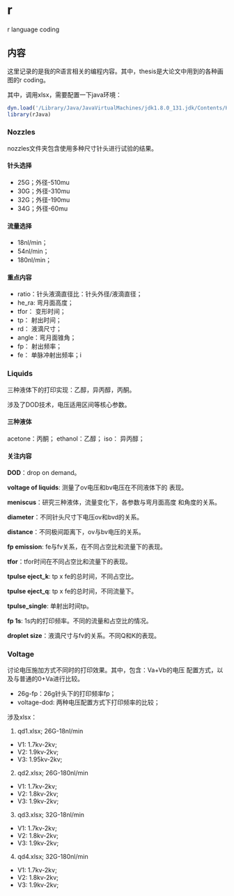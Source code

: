 # r
r language coding

## 内容

这里记录的是我的R语言相关的编程内容。其中，thesis是大论文中用到的各种画图的r coding。

其中，调用xlsx，需要配置一下java环境：

```r
dyn.load('/Library/Java/JavaVirtualMachines/jdk1.8.0_131.jdk/Contents/Home/jre/lib/server/libjvm.dylib')
library(rJava)

```

### Nozzles

nozzles文件夹包含使用多种尺寸针头进行试验的结果。

#### 针头选择

+ 25G；外径-510mu
+ 30G；外径-310mu
+ 32G；外径-190mu
+ 34G；外径-60mu

#### 流量选择

+ 18nl/min；
+ 54nl/min；
+ 180nl/min；

#### 重点内容

+ ratio：针头液滴直径比：针头外径/液滴直径；
+ he_ra: 弯月面高度；
+ tfor： 变形时间；
+ tp：   射出时间；
+ rd：   液滴尺寸；
+ angle：弯月面锥角；
+ fp：   射出频率；
+ fe：   单脉冲射出频率；i

### Liquids

三种液体下的打印实现：乙醇，异丙醇，丙酮。

涉及了DOD技术，电压适用区间等核心参数。

#### 三种液体

acetone：丙酮；
ethanol：乙醇；
iso：    异丙醇；

#### 关注内容

**DOD**：drop on demand。

**voltage of liquids**: 测量了ov电压和bv电压在不同液体下的
表现。

**meniscus**：研究三种液体，流量变化下，各参数与弯月面高度
和角度的关系。

**diameter**：不同针头尺寸下电压ov和bvd的关系。

**distance**：不同极间距离下，ov与bv电压的关系。

**fp emission**: fe与fv关系，在不同占空比和流量下的表现。

**tfor**：tfor时间在不同占空比和流量下的表现。

**tpulse eject_k**: tp x fe的总时间，不同占空比。

**tpulse eject_q**: tp x fe的总时间，不同流量下。

**tpulse_single**: 单射出时间tp。

**fp 1s**: 1s内的打印频率。不同的流量和占空比的情况。

**droplet size**：液滴尺寸与fv的关系。不同Q和K的表现。

### Voltage

讨论电压施加方式不同时的打印效果。其中，包含：Va+Vb的电压
配置方式，以及与普通的0+Va进行比较。

+ 26g-fp：26g针头下的打印频率fp；
+ voltage-dod: 两种电压配置方式下打印频率的比较；

涉及xlsx：

1. qd1.xlsx; 26G-18nl/min
  + V1: 1.7kv-2kv;
  + V2: 1.9kv-2kv;
  + V3: 1.95kv-2kv;

2. qd2.xlsx; 26G-180nl/min
  + V1: 1.7kv-2kv;
  + V2: 1.8kv-2kv;
  + V3: 1.9kv-2kv;

3. qd3.xlsx; 32G-18nl/min
  + V1: 1.7kv-2kv;
  + V2: 1.8kv-2kv;
  + V3: 1.9kv-2kv;

4. qd4.xlsx; 32G-180nl/min
  + V1: 1.7kv-2kv;
  + V2: 1.8kv-2kv;
  + V3: 1.9kv-2kv;

### 

